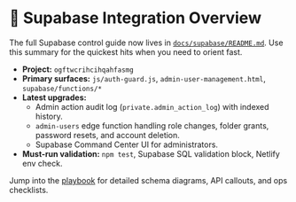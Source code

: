 # 🔐 Supabase Integration Overview

The full Supabase control guide now lives in [`docs/supabase/README.md`](supabase/README.md). Use this summary for the quickest hits when you need to orient fast.

- **Project:** `ogftwcrihcihqahfasmg`
- **Primary surfaces:** `js/auth-guard.js`, `admin-user-management.html`, `supabase/functions/*`
- **Latest upgrades:**
  - Admin action audit log (`private.admin_action_log`) with indexed history.
  - `admin-users` edge function handling role changes, folder grants, password resets, and account deletion.
  - Supabase Command Center UI for administrators.
- **Must-run validation:** `npm test`, Supabase SQL validation block, Netlify env check.

Jump into the [playbook](supabase/README.md) for detailed schema diagrams, API callouts, and ops checklists.
